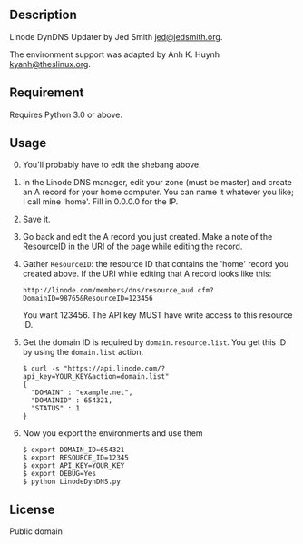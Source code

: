 ## Description

Linode DynDNS Updater by Jed Smith <jed@jedsmith.org>.

The environment support was adapted by Anh K. Huynh <kyanh@theslinux.org>.

## Requirement

Requires Python 3.0 or above.

## Usage

0. You'll probably have to edit the shebang above.

1. In the Linode DNS manager, edit your zone (must be master) and create
   an A record for your home computer.  You can name it whatever you like;
   I call mine 'home'.  Fill in 0.0.0.0 for the IP.

2. Save it.

3. Go back and edit the A record you just created. Make a note of the
   ResourceID in the URI of the page while editing the record.

4. Gather `ResourceID`: the resource ID that contains the 'home' record
   you created above. If the URI while editing that A record looks like this:

   ````
   http://linode.com/members/dns/resource_aud.cfm?DomainID=98765&ResourceID=123456
   ````

   You want 123456. The API key MUST have write access to this resource ID.

6. Get the domain ID is required  by `domain.resource.list`.
   You get this ID by using the `domain.list` action.

   ````
   $ curl -s "https://api.linode.com/?api_key=YOUR_KEY&action=domain.list"
   {
     "DOMAIN" : "example.net",
     "DOMAINID" : 654321,
     "STATUS" : 1
   }
   ````

6.  Now you export the environments and use them

    ````
    $ export DOMAIN_ID=654321
    $ export RESOURCE_ID=12345
    $ export API_KEY=YOUR_KEY
    $ export DEBUG=Yes
    $ python LinodeDynDNS.py
    ````

## License

Public domain
